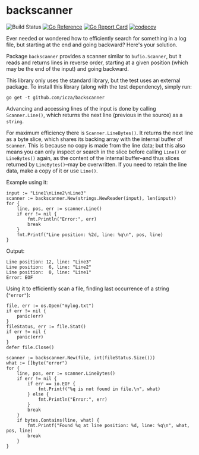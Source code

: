 # backscanner

![Build Status](https://github.com/icza/backscanner/actions/workflows/go.yml/badge.svg)
[![Go Reference](https://pkg.go.dev/badge/github.com/icza/backscanner.svg)](https://pkg.go.dev/github.com/icza/backscanner)
[![Go Report Card](https://goreportcard.com/badge/github.com/icza/backscanner)](https://goreportcard.com/report/github.com/icza/backscanner)
[![codecov](https://codecov.io/gh/icza/backscanner/branch/master/graph/badge.svg)](https://codecov.io/gh/icza/backscanner)

Ever needed or wondered how to efficiently search for something in a log file,
but starting at the end and going backward? Here's your solution.

Package `backscanner` provides a scanner similar to `bufio.Scanner`, but it reads
and returns lines in reverse order, starting at a given position (which may be
the end of the input) and going backward.

This library only uses the standard library, but the test uses an external package.
To install this library (along with the test dependency), simply run:

    go get -t github.com/icza/backscanner

Advancing and accessing lines of the input is done by calling `Scanner.Line()`,
which returns the next line (previous in the source) as a `string`.

For maximum efficiency there is `Scanner.LineBytes()`. It returns the next line
as a byte slice, which shares its backing array with the internal buffer of
`Scanner`. This is because no copy is made from the line data; but this also
means you can only inspect or search in the slice before calling `Line()` or
`LineBytes()` again, as the content of the internal buffer–and thus slices
returned by `LineBytes()`–may be overwritten. If you need to retain the line
data, make a copy of it or use `Line()`.


Example using it:

	input := "Line1\nLine2\nLine3"
	scanner := backscanner.New(strings.NewReader(input), len(input))
	for {
		line, pos, err := scanner.Line()
		if err != nil {
			fmt.Println("Error:", err)
			break
		}
		fmt.Printf("Line position: %2d, line: %q\n", pos, line)
	}

Output:

	Line position: 12, line: "Line3"
	Line position:  6, line: "Line2"
	Line position:  0, line: "Line1"
	Error: EOF

Using it to efficiently scan a file, finding last occurrence of a string (`"error"`):

	file, err := os.Open("mylog.txt")
	if err != nil {
		panic(err)
	}
	fileStatus, err := file.Stat()
	if err != nil {
		panic(err)
	}
	defer file.Close()

	scanner := backscanner.New(file, int(fileStatus.Size()))
	what := []byte("error")
	for {
		line, pos, err := scanner.LineBytes()
		if err != nil {
			if err == io.EOF {
				fmt.Printf("%q is not found in file.\n", what)
			} else {
				fmt.Println("Error:", err)
			}
			break
		}
		if bytes.Contains(line, what) {
			fmt.Printf("Found %q at line position: %d, line: %q\n", what, pos, line)
			break
		}
	}
